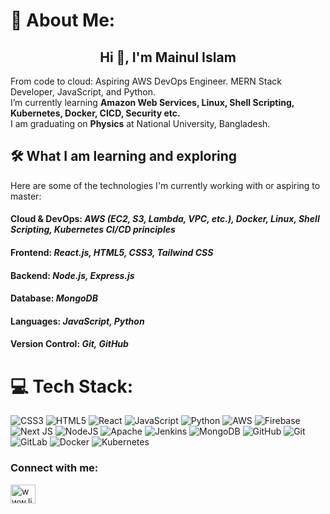 # 💫 About Me:
<h2 align="center">Hi 👋, I'm Mainul Islam</h2>

From code to cloud: Aspiring AWS DevOps Engineer. MERN Stack Developer, JavaScript, and Python.<br>I’m currently learning **Amazon Web Services, Linux, Shell Scripting, Kubernetes, Docker, CICD, Security etc.**<br>I am graduating on **Physics** at National University, Bangladesh.


<h2>🛠️ What I am learning and exploring </h2>
Here are some of the technologies I'm currently working with or aspiring to master:

<h4>Cloud & DevOps: <i>AWS (EC2, S3, Lambda, VPC, etc.), Docker, Linux, Shell Scripting, Kubernetes CI/CD principles </i></h4>


<h4>Frontend: <i>React.js, HTML5, CSS3, Tailwind CSS </i></h4> 

<h4>Backend: <i>Node.js, Express.js </i></h4> 

<h4>Database: <i>MongoDB </i></h4> 

<h4>Languages: <i> JavaScript, Python </i></h4>

<h4>Version Control: <i> Git, GitHub </i></h4> 


# 💻 Tech Stack:
![CSS3](https://img.shields.io/badge/css3-%231572B6.svg?style=plastic&logo=css3&logoColor=white) ![HTML5](https://img.shields.io/badge/html5-%23E34F26.svg?style=plastic&logo=html5&logoColor=white) ![React](https://img.shields.io/badge/react-%2320232a.svg?style=plastic&logo=html5&logoColor=%2361DAFB) ![JavaScript](https://img.shields.io/badge/javascript-%23323330.svg?style=plastic&logo=javascript&logoColor=%23F7DF1E) ![Python](https://img.shields.io/badge/python-3670A0?style=plastic&logo=python&logoColor=ffdd54) ![AWS](https://img.shields.io/badge/AWS-%23FF9900.svg?style=plastic&logo=amazon-aws&logoColor=white) ![Firebase](https://img.shields.io/badge/firebase-%23039BE5.svg?style=plastic&logo=firebase) ![Next JS](https://img.shields.io/badge/Next-black?style=plastic&logo=next.js&logoColor=white) ![NodeJS](https://img.shields.io/badge/node.js-6DA55F?style=plastic&logo=node.js&logoColor=white) ![Apache](https://img.shields.io/badge/apache-%23D42029.svg?style=plastic&logo=apache&logoColor=white) ![Jenkins](https://img.shields.io/badge/jenkins-%232C5263.svg?style=plastic&logo=jenkins&logoColor=white) ![MongoDB](https://img.shields.io/badge/MongoDB-%234ea94b.svg?style=plastic&logo=mongodb&logoColor=white) ![GitHub](https://img.shields.io/badge/github-%23121011.svg?style=plastic&logo=github&logoColor=white) ![Git](https://img.shields.io/badge/git-%23F05033.svg?style=plastic&logo=git&logoColor=white) ![GitLab](https://img.shields.io/badge/gitlab-%23181717.svg?style=plastic&logo=gitlab&logoColor=white) ![Docker](https://img.shields.io/badge/docker-%230db7ed.svg?style=plastic&logo=docker&logoColor=white) ![Kubernetes](https://img.shields.io/badge/kubernetes-%23326ce5.svg?style=plastic&logo=kubernetes&logoColor=white)

<h3 align="left">Connect with me:</h3>
<p align="left">
<a href="https://www.linkedin.com/in/name-mainul-islam/" target="blank"><img align="center" src="https://raw.githubusercontent.com/rahuldkjain/github-profile-readme-generator/master/src/images/icons/Social/linked-in-alt.svg" alt="www.linkedin.com/in/name-mainul-islam" height="30" width="40" /></a>
</p>


